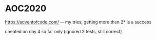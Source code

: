 # AOC2020
https://adventofcode.com/  -- my tries, getting more then 2* is a success

cheated on day 4 so far only (ignored 2 tests, still correct)

